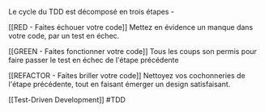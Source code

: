 Le cycle du TDD est décomposé en trois étapes -

[[RED - Faites échouer votre code]]
Mettez en évidence un manque dans votre code, par un test en échec.

[[GREEN - Faites fonctionner votre code]]
Tous les coups son permis pour faire passer le test en échec de l'étape précédente

[[REFACTOR - Faites briller votre code]]
Nettoyez vos cochonneries de l'étape précédente, tout en faisant émerger un design satisfaisant.

[[Test-Driven Development]]
#TDD